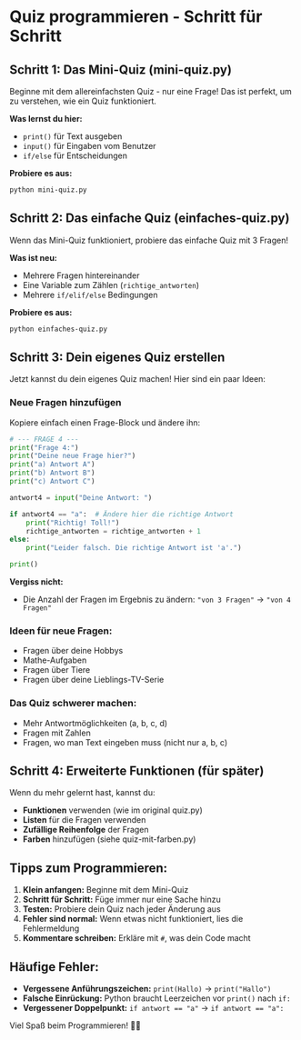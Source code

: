 # Quiz programmieren - Schritt für Schritt

## Schritt 1: Das Mini-Quiz (mini-quiz.py)

Beginne mit dem allereinfachsten Quiz - nur eine Frage! Das ist perfekt, um zu verstehen, wie ein Quiz funktioniert.

**Was lernst du hier:**
- `print()` für Text ausgeben
- `input()` für Eingaben vom Benutzer
- `if/else` für Entscheidungen

**Probiere es aus:**
```bash
python mini-quiz.py
```

## Schritt 2: Das einfache Quiz (einfaches-quiz.py)

Wenn das Mini-Quiz funktioniert, probiere das einfache Quiz mit 3 Fragen!

**Was ist neu:**
- Mehrere Fragen hintereinander
- Eine Variable zum Zählen (`richtige_antworten`)
- Mehrere `if/elif/else` Bedingungen

**Probiere es aus:**
```bash
python einfaches-quiz.py
```

## Schritt 3: Dein eigenes Quiz erstellen

Jetzt kannst du dein eigenes Quiz machen! Hier sind ein paar Ideen:

### Neue Fragen hinzufügen
Kopiere einfach einen Frage-Block und ändere ihn:

```python
# --- FRAGE 4 ---
print("Frage 4:")
print("Deine neue Frage hier?")
print("a) Antwort A")
print("b) Antwort B") 
print("c) Antwort C")

antwort4 = input("Deine Antwort: ")

if antwort4 == "a":  # Ändere hier die richtige Antwort
    print("Richtig! Toll!")
    richtige_antworten = richtige_antworten + 1
else:
    print("Leider falsch. Die richtige Antwort ist 'a'.")

print()
```

**Vergiss nicht:**
- Die Anzahl der Fragen im Ergebnis zu ändern: `"von 3 Fragen"` → `"von 4 Fragen"`

### Ideen für neue Fragen:
- Fragen über deine Hobbys
- Mathe-Aufgaben
- Fragen über Tiere
- Fragen über deine Lieblings-TV-Serie

### Das Quiz schwerer machen:
- Mehr Antwortmöglichkeiten (a, b, c, d)
- Fragen mit Zahlen
- Fragen, wo man Text eingeben muss (nicht nur a, b, c)

## Schritt 4: Erweiterte Funktionen (für später)

Wenn du mehr gelernt hast, kannst du:
- **Funktionen** verwenden (wie im original quiz.py)
- **Listen** für die Fragen verwenden
- **Zufällige Reihenfolge** der Fragen
- **Farben** hinzufügen (siehe quiz-mit-farben.py)

## Tipps zum Programmieren:

1. **Klein anfangen:** Beginne mit dem Mini-Quiz
2. **Schritt für Schritt:** Füge immer nur eine Sache hinzu
3. **Testen:** Probiere dein Quiz nach jeder Änderung aus
4. **Fehler sind normal:** Wenn etwas nicht funktioniert, lies die Fehlermeldung
5. **Kommentare schreiben:** Erkläre mit `#`, was dein Code macht

## Häufige Fehler:

- **Vergessene Anführungszeichen:** `print(Hallo)` → `print("Hallo")`
- **Falsche Einrückung:** Python braucht Leerzeichen vor `print()` nach `if:`
- **Vergessener Doppelpunkt:** `if antwort == "a"` → `if antwort == "a":`

Viel Spaß beim Programmieren! 🐍✨
